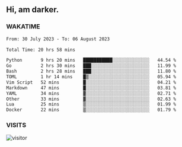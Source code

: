 ## Hi, am darker.

### WAKATIME

<!--START_SECTION:waka-->

```txt
From: 30 July 2023 - To: 06 August 2023

Total Time: 20 hrs 58 mins

Python       9 hrs 20 mins   ███████████░░░░░░░░░░░░░░   44.54 %
Go           2 hrs 30 mins   ███░░░░░░░░░░░░░░░░░░░░░░   11.99 %
Bash         2 hrs 28 mins   ███░░░░░░░░░░░░░░░░░░░░░░   11.80 %
TOML         1 hr 14 mins    █▒░░░░░░░░░░░░░░░░░░░░░░░   05.94 %
Vim Script   52 mins         █░░░░░░░░░░░░░░░░░░░░░░░░   04.21 %
Markdown     47 mins         █░░░░░░░░░░░░░░░░░░░░░░░░   03.81 %
YAML         34 mins         ▓░░░░░░░░░░░░░░░░░░░░░░░░   02.71 %
Other        33 mins         ▓░░░░░░░░░░░░░░░░░░░░░░░░   02.63 %
Lua          25 mins         ▒░░░░░░░░░░░░░░░░░░░░░░░░   01.99 %
Docker       22 mins         ▒░░░░░░░░░░░░░░░░░░░░░░░░   01.79 %
```

<!--END_SECTION:waka-->

### VISITS
<!-- i should probably build this when i will have some time -->
![visitor](https://profile-counter.glitch.me/sanix-darker/count.svg)

